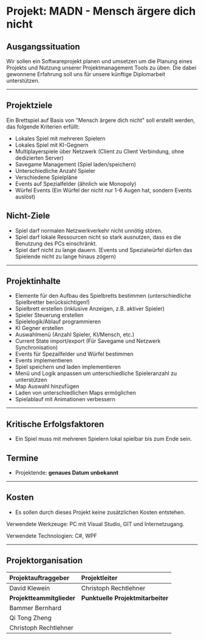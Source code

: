 # Projekt: MADN - Mensch ärgere dich nicht

## Ausgangssituation

Wir sollen ein Softwareprojekt planen und umsetzen um die Planung eines Projekts und Nutzung unserer Projektmanagement Tools zu üben. Die dabei gewonnene Erfahrung soll uns für unsere künftige Diplomarbeit unterstützen.

---

## Projektziele

Ein Brettspiel auf Basis von "Mensch ärgere dich nicht" soll erstellt werden, das folgende Kriterien erfüllt:

- Lokales Spiel mit mehreren Spielern
- Lokales Spiel mit KI-Gegnern
- Multiplayerspiele über Netzwerk (Client zu Client Verbindung, ohne dedizierten Server)
- Savegame Management (Spiel laden/speichern)
- Unterschiedliche Anzahl Spieler
- Verschiedene Spielpläne
- Events auf Spezialfelder (ähnlich wie Monopoly)
- Würfel Events (Ein Würfel der nicht nur 1-6 Augen hat, sondern Events auslöst)

## Nicht-Ziele

- Spiel darf normalen Netzwerkverkehr nicht unnötig stören.
- Spiel darf lokale Ressourcen nicht so stark ausnutzen, dass es die Benutzung des PCs einschränkt.
- Spiel darf nicht zu lange dauern. (Events und Spezialwürfel dürfen das Spielende nicht zu lange hinaus zögern)

---

## Projektinhalte

- Elemente für den Aufbau des Spielbretts bestimmen (unterschiedliche Spielbretter berücksichtigen!)
- Spielbrett erstellen (inklusive Anzeigen, z.B. aktiver Spieler)
- Spieler Steuerung erstellen
- Spielelogik/Ablauf programmieren
- KI Gegner erstellen
- Auswahlmenü (Anzahl Spieler, KI/Mensch, etc.)
- Current State import/export (Für Savegame und Netzwerk Synchronisation)
- Events für Spezailfelder und Würfel bestimmen
- Events implementieren
- Spiel speichern und laden implementieren
- Menü und Logik anpassen um unterschiedliche Spieleranzahl zu unterstützen
- Map Auswahl hinzufügen
- Laden von unterschiedlichen Maps ermöglichen
- Spielablauf mit Animationen verbessern

---

## Kritische Erfolgsfaktoren

- Ein Spiel muss mit mehreren Spielern lokal spielbar bis zum Ende sein.

## Termine

- Projektende: **genaues Datum unbekannt**

---

## Kosten

- Es sollen durch dieses Projekt keine zusätzlichen Kosten entstehen. 

Verwendete Werkzeuge: PC mit Visual Studio, GIT und Internetzugang.

Verwendete Technologien: C#, WPF

---

## Projektorganisation

| **Projektauftraggeber**   | **Projektleiter**                 |
| :------------------------ | :-------------------------------- |
| David Klewein             | Christoph Rechtlehner             |
| **Projektteammitglieder** | **Punktuelle Projektmitarbeiter** |
| Bammer Bernhard           |                                   |
| Qi Tong Zheng             |                                   |
| Christoph Rechtlehner     |                                   |
